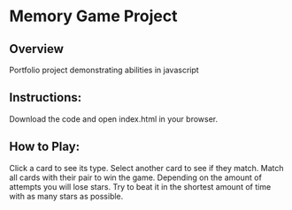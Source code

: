 # Memory Game Project

## Overview

Portfolio project demonstrating abilities in javascript

## Instructions:

Download the code and open index.html in your browser.

## How to Play:

Click a card to see its type.  Select another card to see if they match.  Match all cards with their pair to win the game.  Depending on the amount of attempts you will lose stars.  Try to beat it in the shortest amount of time with as many stars as possible.
